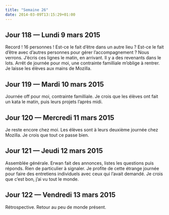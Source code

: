```yaml
---
title: "Semaine 26"
date: 2014-03-09T13:15:29+01:00
---
```


## Jour 118 — Lundi 9 mars 2015

Record ! 16 personnes ! Est-ce le fait d’être dans un autre lieu ?
Est-ce le fait d’être avec d’autres personnes pour gérer
l’accompagnement ? Nous verrons. J’écris ces lignes le matin, en
arrivant. Il y a des revenants dans le lots. Arrêt de journée pour moi,
une contrainte familliale m’oblige à rentrer. Je laisse les élèves aux
mains de Mozilla.

## Jour 119 — Mardi 10 mars 2015

Journée off pour moi, contrainte familliale. Je crois que les élèves ont
fait un kata le matin, puis leurs projets l’après midi.

## Jour 120 — Mercredi 11 mars 2015

Je reste encore chez moi. Les élèves sont à leurs deuxième journée chez
Mozilla. Je crois que tout ce passe bien.

## Jour 121 — Jeudi 12 mars 2015

Assemblée générale. Erwan fait des annonces, listes les questions puis
réponds. Rien de particulier à signaler. Je profite de cette étrange
journée pour faire des entretiens individuels avec ceux qui l’avait
demandé. Je crois que c’est bon, j’ai vu tout le monde.

## Jour 122 — Vendredi 13 mars 2015

Rétrospective. Retour au peu de monde présent.

